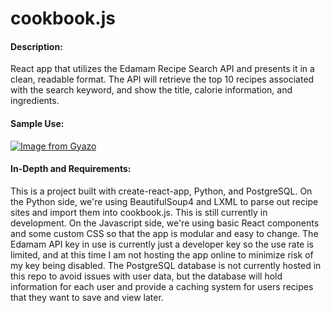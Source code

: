 # cookbook.js
#### Description: ####
React app that utilizes the Edamam Recipe Search API and presents it in a clean, readable format.  The API will retrieve the top 10 recipes associated with the search keyword, and show the title, calorie information, and ingredients.
#### Sample Use: ####
[![Image from Gyazo](https://i.gyazo.com/a54f83764de07100d81fc81b556e04b4.gif)](https://gyazo.com/a54f83764de07100d81fc81b556e04b4)
#### In-Depth and Requirements: ####
This is a project built with create-react-app, Python, and PostgreSQL. On the Python side, we're using BeautifulSoup4 and LXML to parse out recipe sites and import them into cookbook.js.  This is still currently in development.  On the Javascript side, we're using basic React components and some custom CSS so that the app is modular and easy to change.  The Edamam API key in use is currently just a developer key so the use rate is limited, and at this time I am not hosting the app online to minimize risk of my key being disabled.  The PostgreSQL database is not currently hosted in this repo to avoid issues with user data, but the database will hold information for each user and provide a caching system for users recipes that they want to save and view later. 
